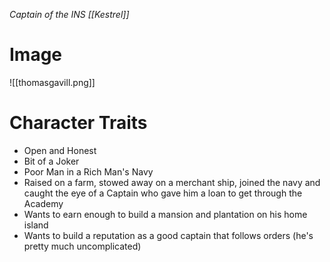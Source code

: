 *Captain of the INS [[Kestrel]]*
# Image
![[thomasgavill.png]]
# Character Traits
- Open and Honest
- Bit of a Joker
- Poor Man in a Rich Man's Navy
- Raised on a farm, stowed away on a merchant ship, joined the navy and caught the eye of a Captain who gave him a loan to get through the Academy
- Wants to earn enough to build a mansion and plantation on his home island
- Wants to build a reputation as a good captain that follows orders (he's pretty much uncomplicated)